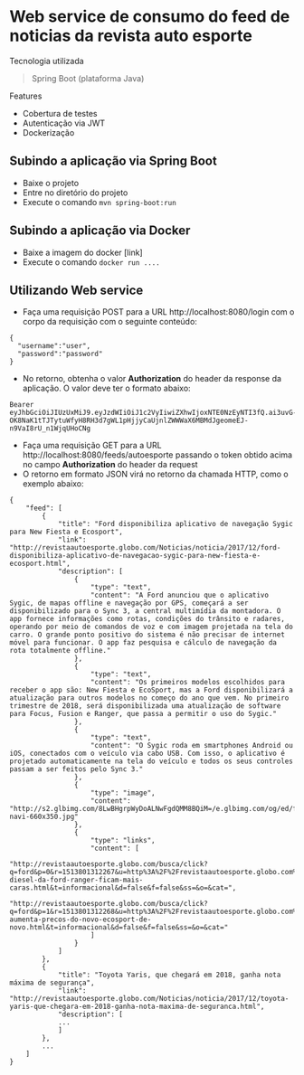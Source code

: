 # Web service de consumo do feed de noticias da revista auto esporte

Tecnologia utilizada
> Spring Boot (plataforma Java)

Features
* Cobertura de testes
* Autenticação via JWT
* Dockerização

## Subindo a aplicação via Spring Boot

* Baixe o projeto
* Entre no diretório do projeto
* Execute o comando `mvn spring-boot:run`

## Subindo a aplicação via Docker

* Baixe a imagem do docker [link]
* Execute o comando `docker run ....`


## Utilizando Web service

* Faça uma requisição POST para a URL http://localhost:8080/login com o corpo da requisição com o seguinte conteúdo:
```
{
  "username":"user",
  "password":"password"
}
```
* No retorno, obtenha o valor **Authorization** do header da response da aplicação. O valor deve ter o formato abaixo:
```
Bearer eyJhbGciOiJIUzUxMiJ9.eyJzdWIiOiJ1c2VyIiwiZXhwIjoxNTE0NzEyNTI3fQ.ai3uvG-OK8NaK1tTJTytuWfyH8RH3d7gWL1pHjjyCaUjnlZWWWaX6MBMdJgeomeEJ-n9VaI8rU_n1WjqUHoCNg
```
* Faça uma requisição GET para a URL http://localhost:8080/feeds/autoesporte passando o token obtido acima no campo **Authorization** do header da request
* O retorno em formato JSON virá no retorno da chamada HTTP, como o exemplo abaixo:
```
{
    "feed": [
        {
            "title": "Ford disponibiliza aplicativo de navegação Sygic para New Fiesta e Ecosport",
            "link": "http://revistaautoesporte.globo.com/Noticias/noticia/2017/12/ford-disponibiliza-aplicativo-de-navegacao-sygic-para-new-fiesta-e-ecosport.html",
            "description": [
                {
                    "type": "text",
                    "content": "A Ford anunciou que o aplicativo Sygic, de mapas offline e navegação por GPS, começará a ser disponibilizado para o Sync 3, a central multimídia da montadora. O app fornece informações como rotas, condições do trânsito e radares, operando por meio de comandos de voz e com imagem projetada na tela do carro. O grande ponto positivo do sistema é não precisar de internet móvel para funcionar. O app faz pesquisa e cálculo de navegação da rota totalmente offline."
                },
                {
                    "type": "text",
                    "content": "Os primeiros modelos escolhidos para receber o app são: New Fiesta e EcoSport, mas a Ford disponibilizará a atualização para outros modelos no começo do ano que vem. No primeiro trimestre de 2018, será disponibilizada uma atualização de software para Focus, Fusion e Ranger, que passa a permitir o uso do Sygic."
                },
                {
                    "type": "text",
                    "content": "O Sygic roda em smartphones Android ou iOS, conectados com o veículo via cabo USB. Com isso, o aplicativo é projetado automaticamente na tela do veículo e todos os seus controles passam a ser feitos pelo Sync 3."
                },
                {
                    "type": "image",
                    "content": "http://s2.glbimg.com/8LwBHgrpWyDoALNwFgdQMM8BQiM=/e.glbimg.com/og/ed/f/original/2017/12/20/car-navi-660x350.jpg"
                },
                {
                    "type": "links",
                    "content": [
                        "http://revistaautoesporte.globo.com/busca/click?q=ford&p=0&r=1513801312267&u=http%3A%2F%2Frevistaautoesporte.globo.com%2FNoticias%2Fnoticia%2F2017%2F12%2Fversoes-diesel-da-ford-ranger-ficam-mais-caras.html&t=informacional&d=false&f=false&ss=&o=&cat=",
                        "http://revistaautoesporte.globo.com/busca/click?q=ford&p=1&r=1513801312268&u=http%3A%2F%2Frevistaautoesporte.globo.com%2FNoticias%2Fnoticia%2F2017%2F12%2Fford-aumenta-precos-do-novo-ecosport-de-novo.html&t=informacional&d=false&f=false&ss=&o=&cat="
                    ]
                }
            ]
        },
        {
            "title": "Toyota Yaris, que chegará em 2018, ganha nota máxima de segurança",
            "link": "http://revistaautoesporte.globo.com/Noticias/noticia/2017/12/toyota-yaris-que-chegara-em-2018-ganha-nota-maxima-de-seguranca.html",
            "description": [
            ...
            ]
        },
        ...
    ]
}
```
